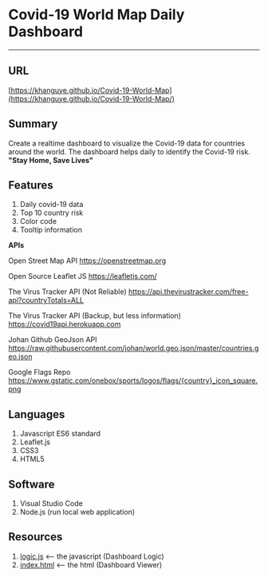 # Covid-19 World Map Daily Dashboard
---

**URL**
---

[https://khanguye.github.io/Covid-19-World-Map](https://khanguye.github.io/Covid-19-World-Map/)

**Summary**
---

Create a realtime dashboard to visualize the Covid-19 data for countries around the world. The dashboard helps daily to identify the Covid-19 risk. **"Stay Home, Save Lives"**

**Features**
---

1. Daily covid-19 data 
2. Top 10 country risk 
3. Color code 
4. Tooltip information

**APIs**

Open Street Map API
https://openstreetmap.org

Open Source Leaflet JS
https://leafletjs.com/

The Virus Tracker API (Not Reliable)
https://api.thevirustracker.com/free-api?countryTotals=ALL

The Virus Tracker API (Backup, but less information)
https://covid19api.herokuapp.com

Johan Github GeoJson API
https://raw.githubusercontent.com/johan/world.geo.json/master/countries.geo.json

Google Flags Repo
https://www.gstatic.com/onebox/sports/logos/flags/{country}_icon_square.png

**Languages**
---

1. Javascript ES6 standard
2. Leaflet.js 
3. CSS3 
4. HTML5

**Software**
---

1. Visual Studio Code
2. Node.js (run local web application)

**Resources**
--
1. [logic.js](static/js/plots.js) <-- the javascript (Dashboard Logic)
2. [index.html](index.html) <-- the html (Dashboard Viewer)

